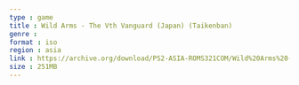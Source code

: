 ```yaml
---
type : game
title : Wild Arms - The Vth Vanguard (Japan) (Taikenban)
genre : 
format : iso
region : asia
link : https://archive.org/download/PS2-ASIA-ROMS321COM/Wild%20Arms%20-%20The%20Vth%20Vanguard%20%28Japan%29%20%28Taikenban%29.7z
size : 251MB
---
```

